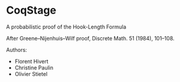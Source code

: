 # CoqStage

A probabilistic proof of the Hook-Length Formula

After Greene–Nijenhuis–Wilf proof, Discrete Math. 51 (1984), 101–108. 

Authors:
- Florent Hivert
- Christine Paulin
- Olivier Stietel
